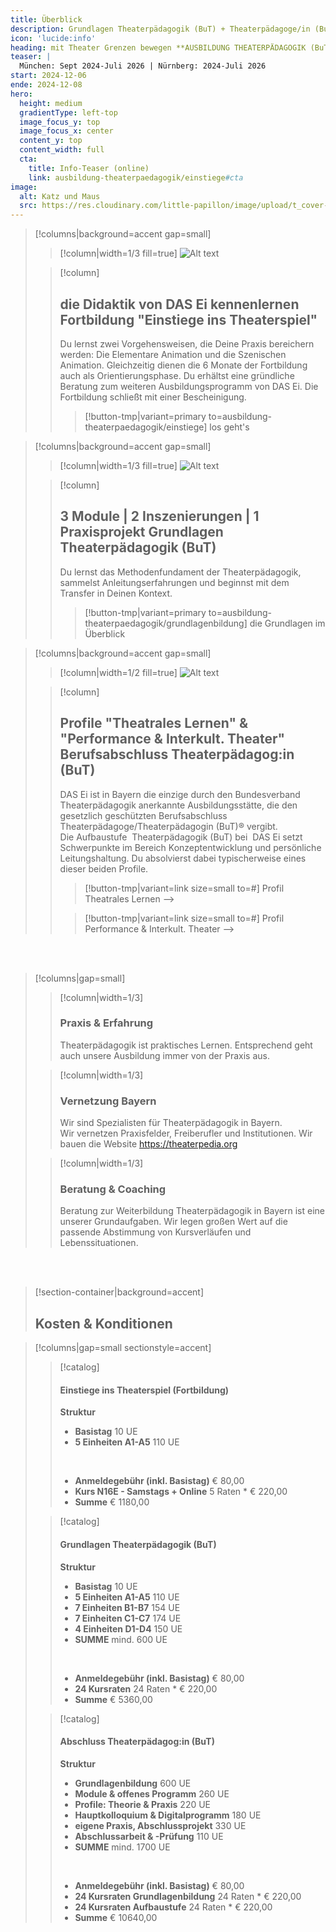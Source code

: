 ```yaml
---
title: Überblick
description: Grundlagen Theaterpädagogik (BuT) + Theaterpädagoge/in (BuT) // München Sept 2024-Juli 2026  |  Nürnberg 2024-Juli 2026
icon: 'lucide:info'
heading: mit Theater Grenzen bewegen **AUSBILDUNG THEATERPÄDAGOGIK (BuT)** 
teaser: |
  München: Sept 2024-Juli 2026 | Nürnberg: 2024-Juli 2026
start: 2024-12-06
ende: 2024-12-08
hero:
  height: medium
  gradientType: left-top
  image_focus_y: top
  image_focus_x: center
  content_y: top
  content_width: full
  cta:
    title: Info-Teaser (online)
    link: ausbildung-theaterpaedagogik/einstiege#cta
image:
  alt: Katz und Maus
  src: https://res.cloudinary.com/little-papillon/image/upload/t_cover-half-1200/dasei/aus0_home1.jpg
---
```


<!-- PUBLISH-FROM-HERE -->

> [!columns|background=accent gap=small]
>> [!column|width=1/3 fill=true]
>> ![Alt text](https://res.cloudinary.com/little-papillon/image/upload/c_scale,q_65,w_1200/v1594701917/dasei/einstiege_lampe_nora.jpg)
>
>> [!column]
>>
>> ## die Didaktik von DAS Ei kennenlernen **Fortbildung "Einstiege ins Theaterspiel"**
>> 
>> Du lernst zwei Vorgehensweisen, die Deine Praxis bereichern werden: Die Elementare Animation und die Szenischen Animation.
>> Gleichzeitig dienen die 6 Monate der Fortbildung auch als Orientierungsphase. Du erhältst eine gründliche Beratung zum weiteren Ausbildungsprogramm von DAS Ei. Die Fortbildung schließt mit einer Bescheinigung.
>> 
>>> [!button-tmp|variant=primary to=ausbildung-theaterpaedagogik/einstiege]
>>> los geht's

> [!columns|background=accent gap=small]
>> [!column|width=1/3 fill=true]
>> ![Alt text](https://res.cloudinary.com/little-papillon/image/upload/v1676901092/pedia_ipsum/workshop/mostafa-meraji-grundlagen.jpg)
>
>> [!column]
>>
>> ## 3 Module | 2 Inszenierungen | 1 Praxisprojekt **Grundlagen Theaterpädagogik (BuT)**
>> 
>> Du lernst das Methodenfundament der Theaterpädagogik, sammelst Anleitungserfahrungen und beginnst mit dem Transfer in Deinen Kontext.
>> 
>>> [!button-tmp|variant=primary to=ausbildung-theaterpaedagogik/grundlagenbildung]
>>> die Grundlagen im Überblick

> [!columns|background=accent gap=small]
>> [!column|width=1/2 fill=true]
>> ![Alt text](https://res.cloudinary.com/little-papillon/image/upload/c_crop,h_1050,q_60,w_1390,x_50,y_50/v1594672018/dasei/berufsabschluss_n3dzvf.jpg)
>
>> [!column]
>>
>> ## Profile "Theatrales Lernen" & "Performance & Interkult. Theater" **Berufsabschluss Theaterpädagog:in (BuT)**
>> 
>> DAS Ei ist in Bayern die einzige durch den Bundesverband Theaterpädagogik anerkannte Ausbildungsstätte, die den gesetzlich geschützten Berufsabschluss Theaterpädagoge/Theaterpädagogin (BuT)® vergibt.
>> <br>
>> Die Aufbaustufe  Theaterpädagogik (BuT) bei  DAS Ei setzt Schwerpunkte im Bereich Konzeptentwicklung und persönliche Leitungshaltung. Du absolvierst dabei typischerweise eines dieser beiden Profile.
>> 
>>> [!button-tmp|variant=link size=small to=#]
>>> Profil Theatrales Lernen -->
>>
>>> [!button-tmp|variant=link size=small to=#]
>>> Profil Performance & Interkult. Theater -->

<br>

<br>

> [!columns|gap=small]
>> [!column|width=1/3]
>> ### **Praxis & Erfahrung**
>> Theaterpädagogik ist praktisches Lernen.
>> Entsprechend geht auch unsere Ausbildung immer von der Praxis aus.
>
>> [!column|width=1/3]
>> ### **Vernetzung Bayern**
>> Wir sind Spezialisten für Theaterpädagogik in Bayern.  
>> Wir vernetzen Praxisfelder, Freiberufler und Institutionen.
>> Wir bauen die Website https://theaterpedia.org
>
>> [!column|width=1/3]
>> ### **Beratung & Coaching**
>> Beratung zur Weiterbildung Theaterpädagogik in Bayern ist eine unserer Grundaufgaben. 
>> Wir legen großen Wert auf die passende Abstimmung von Kursverläufen und Lebenssituationen.
>> 

<br>

<br>

> [!section-container|background=accent]
> ## **Kosten & Konditionen**

> [!columns|gap=small sectionstyle=accent]
>
>> [!catalog]
>> #### **Einstiege ins Theaterspiel (Fortbildung)**
>> **Struktur**
>> - **Basistag** 10 UE
>> - **5 Einheiten A1-A5** 110 UE
>> 
>> <br>
>> 
>> - **Anmeldegebühr (inkl. Basistag)** € 80,00
>> - **Kurs N16E - Samstags + Online** 5 Raten * € 220,00
>> - **Summe** € 1180,00
>
>> [!catalog]
>> #### **Grundlagen Theaterpädagogik (BuT)**
>> **Struktur**
>> - **Basistag** 10 UE
>> - **5 Einheiten A1-A5** 110 UE
>> - **7 Einheiten B1-B7** 154 UE
>> - **7 Einheiten C1-C7** 174 UE
>> - **4 Einheiten D1-D4** 150 UE
>> - **SUMME** mind. 600 UE
>> 
>> <br>
>> 
>> - **Anmeldegebühr (inkl. Basistag)** € 80,00
>> - **24 Kursraten** 24 Raten * € 220,00
>> - **Summe** € 5360,00
>
>> [!catalog]
>> #### **Abschluss Theaterpädagog:in (BuT)**
>> **Struktur**
>> - **Grundlagenbildung** 600 UE
>> - **Module & offenes Programm** 260 UE
>> - **Profile: Theorie & Praxis** 220 UE
>> - **Hauptkolloquium & Digitalprogramm** 180 UE
>> - **eigene Praxis, Abschlussprojekt** 330 UE
>> - **Abschlussarbeit & -Prüfung** 110 UE
>> - **SUMME** mind. 1700 UE
>> 
>> <br>
>> 
>> - **Anmeldegebühr (inkl. Basistag)** € 80,00
>> - **24 Kursraten Grundlagenbildung** 24 Raten * € 220,00
>> - **24 Kursraten Aufbaustufe** 24 Raten * € 220,00
>> - **Summe** € 10640,00


<br>
